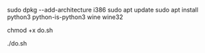 sudo dpkg --add-architecture i386
sudo apt update
sudo apt install python3 python-is-python3 wine wine32

chmod +x do.sh

./do.sh <path>